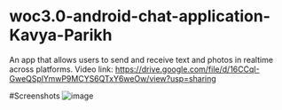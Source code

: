 # woc3.0-android-chat-application-Kavya-Parikh


An app that allows users to send and receive text and photos in realtime across platforms.
Video link: https://drive.google.com/file/d/16CCqI-GweQSplYmwP9MCYS6QTxY6weOw/view?usp=sharing

#Screenshots
![image](https://user-images.githubusercontent.com/61109166/210130294-c285e888-9b7f-4b8b-a683-668591d882db.png)
